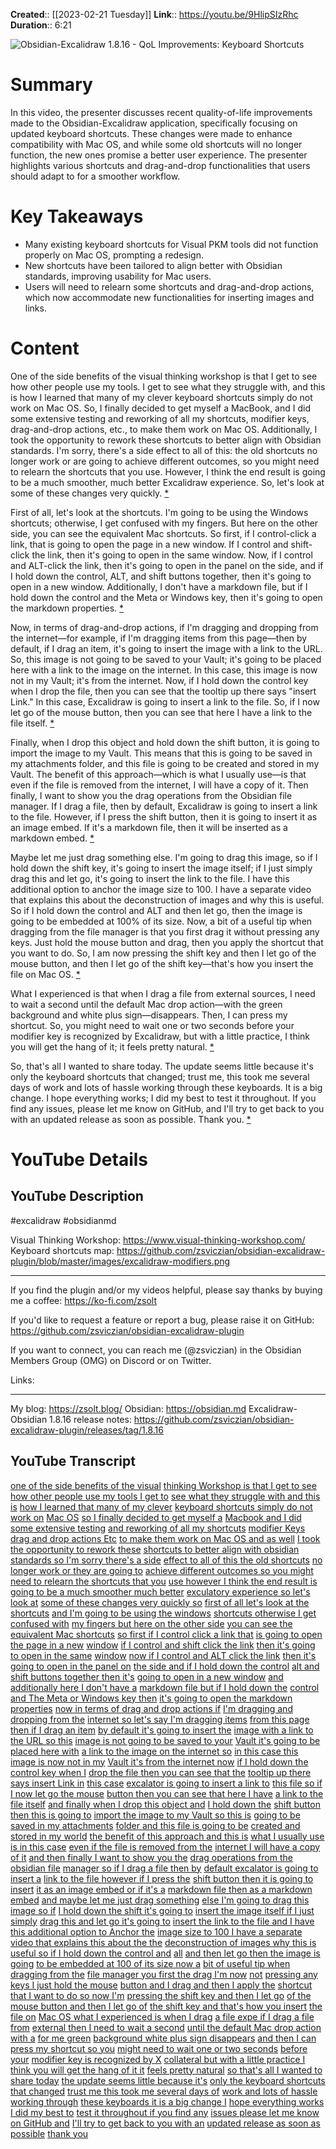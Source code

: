 **Created**:: [[2023-02-21 Tuesday]]
**Link**:: https://youtu.be/9HlipSIzRhc
**Duration**:: 6:21

![Obsidian-Excalidraw 1.8.16 - QoL Improvements: Keyboard Shortcuts](https://youtu.be/9HlipSIzRhc)

# Summary
In this video, the presenter discusses recent quality-of-life improvements made to the Obsidian-Excalidraw application, specifically focusing on updated keyboard shortcuts. These changes were made to enhance compatibility with Mac OS, and while some old shortcuts will no longer function, the new ones promise a better user experience. The presenter highlights various shortcuts and drag-and-drop functionalities that users should adapt to for a smoother workflow.

# Key Takeaways
- Many existing keyboard shortcuts for Visual PKM tools did not function properly on Mac OS, prompting a redesign.
- New shortcuts have been tailored to align better with Obsidian standards, improving usability for Mac users.
- Users will need to relearn some shortcuts and drag-and-drop actions, which now accommodate new functionalities for inserting images and links.

# Content
One of the side benefits of the visual thinking workshop is that I get to see how other people use my tools. I get to see what they struggle with, and this is how I learned that many of my clever keyboard shortcuts simply do not work on Mac OS. So, I finally decided to get myself a MacBook, and I did some extensive testing and reworking of all my shortcuts, modifier keys, drag-and-drop actions, etc., to make them work on Mac OS. Additionally, I took the opportunity to rework these shortcuts to better align with Obsidian standards. I'm sorry, there's a side effect to all of this: the old shortcuts no longer work or are going to achieve different outcomes, so you might need to relearn the shortcuts that you use. However, I think the end result is going to be a much smoother, much better Excalidraw experience. So, let's look at some of these changes very quickly. [* ](https://youtu.be/9HlipSIzRhc?t=0)

First of all, let's look at the shortcuts. I'm going to be using the Windows shortcuts; otherwise, I get confused with my fingers. But here on the other side, you can see the equivalent Mac shortcuts. So first, if I control-click a link, that is going to open the page in a new window. If I control and shift-click the link, then it's going to open in the same window. Now, if I control and ALT-click the link, then it's going to open in the panel on the side, and if I hold down the control, ALT, and shift buttons together, then it's going to open in a new window. Additionally, I don't have a markdown file, but if I hold down the control and the Meta or Windows key, then it's going to open the markdown properties. [* ](https://youtu.be/9HlipSIzRhc?t=60)

Now, in terms of drag-and-drop actions, if I'm dragging and dropping from the internet—for example, if I'm dragging items from this page—then by default, if I drag an item, it's going to insert the image with a link to the URL. So, this image is not going to be saved to your Vault; it's going to be placed here with a link to the image on the internet. In this case, this image is now not in my Vault; it's from the internet. Now, if I hold down the control key when I drop the file, then you can see that the tooltip up there says "insert Link." In this case, Excalidraw is going to insert a link to the file. So, if I now let go of the mouse button, then you can see that here I have a link to the file itself. [* ](https://youtu.be/9HlipSIzRhc?t=120)

Finally, when I drop this object and hold down the shift button, it is going to import the image to my Vault. This means that this is going to be saved in my attachments folder, and this file is going to be created and stored in my Vault. The benefit of this approach—which is what I usually use—is that even if the file is removed from the internet, I will have a copy of it. Then finally, I want to show you the drag operations from the Obsidian file manager. If I drag a file, then by default, Excalidraw is going to insert a link to the file. However, if I press the shift button, then it is going to insert it as an image embed. If it's a markdown file, then it will be inserted as a markdown embed. [* ](https://youtu.be/9HlipSIzRhc?t=180)

Maybe let me just drag something else. I'm going to drag this image, so if I hold down the shift key, it's going to insert the image itself; if I just simply drag this and let go, it's going to insert the link to the file. I have this additional option to anchor the image size to 100. I have a separate video that explains this about the deconstruction of images and why this is useful. So if I hold down the control and ALT and then let go, then the image is going to be embedded at 100% of its size. Now, a bit of a useful tip when dragging from the file manager is that you first drag it without pressing any keys. Just hold the mouse button and drag, then you apply the shortcut that you want to do. So, I am now pressing the shift key and then I let go of the mouse button, and then I let go of the shift key—that's how you insert the file on Mac OS. [* ](https://youtu.be/9HlipSIzRhc?t=240)

What I experienced is that when I drag a file from external sources, I need to wait a second until the default Mac drop action—with the green background and white plus sign—disappears. Then, I can press my shortcut. So, you might need to wait one or two seconds before your modifier key is recognized by Excalidraw, but with a little practice, I think you will get the hang of it; it feels pretty natural. [* ](https://youtu.be/9HlipSIzRhc?t=316)

So, that's all I wanted to share today. The update seems little because it's only the keyboard shortcuts that changed; trust me, this took me several days of work and lots of hassle working through these keyboards. It is a big change. I hope everything works; I did my best to test it throughout. If you find any issues, please let me know on GitHub, and I'll try to get back to you with an updated release as soon as possible. Thank you. [* ](https://youtu.be/9HlipSIzRhc?t=379)

# YouTube Details

## YouTube Description

#excalidraw #obsidianmd

Visual Thinking Workshop: https://www.visual-thinking-workshop.com/
Keyboard shortcuts map: https://github.com/zsviczian/obsidian-excalidraw-plugin/blob/master/images/excalidraw-modifiers.png

-------

If you find the plugin and/or my videos helpful, please say thanks by buying me a coffee: https://ko-fi.com/zsolt

If you'd like to request a feature or report a bug, please raise it on GitHub: https://github.com/zsviczian/obsidian-excalidraw-plugin

If you want to connect, you can reach me (@zsviczian) in the Obsidian Members Group (OMG) on Discord or on Twitter. 

Links: 

---------

My blog: https://zsolt.blog/ 
Obsidian: https://obsidian.md
Excalidraw-Obsidian 1.8.16 release notes: https://github.com/zsviczian/obsidian-excalidraw-plugin/releases/tag/1.8.16

## YouTube Transcript

[one of the side benefits of the visual](https://youtu.be/9HlipSIzRhc?t=0) [thinking Workshop is that I get to see](https://youtu.be/9HlipSIzRhc?t=2) [how other people use my tools I get to](https://youtu.be/9HlipSIzRhc?t=4) [see what they struggle with and this is](https://youtu.be/9HlipSIzRhc?t=7) [how I learned that many of my clever](https://youtu.be/9HlipSIzRhc?t=10) [keyboard shortcuts simply do not work on](https://youtu.be/9HlipSIzRhc?t=12) [Mac OS](https://youtu.be/9HlipSIzRhc?t=15) [so I finally decided to get myself a](https://youtu.be/9HlipSIzRhc?t=17) [Macbook and I did some extensive testing](https://youtu.be/9HlipSIzRhc?t=20) [and reworking of all my shortcuts](https://youtu.be/9HlipSIzRhc?t=24) [modifier Keys drag and drop actions Etc](https://youtu.be/9HlipSIzRhc?t=27) [to make them work on Mac OS and as well](https://youtu.be/9HlipSIzRhc?t=30) [I took the opportunity to rework these](https://youtu.be/9HlipSIzRhc?t=35) [shortcuts to better align with obsidian](https://youtu.be/9HlipSIzRhc?t=38) [standards so I'm sorry there's a side](https://youtu.be/9HlipSIzRhc?t=41) [effect to all of this the old shortcuts](https://youtu.be/9HlipSIzRhc?t=44) [no longer work or they are going to](https://youtu.be/9HlipSIzRhc?t=47) [achieve different outcomes so you might](https://youtu.be/9HlipSIzRhc?t=49) [need to relearn the shortcuts that you](https://youtu.be/9HlipSIzRhc?t=52) [use however I think the end result is](https://youtu.be/9HlipSIzRhc?t=55) [going to be a much smoother much better](https://youtu.be/9HlipSIzRhc?t=58) [exculatory experience so let's look at](https://youtu.be/9HlipSIzRhc?t=61) [some of these changes very quickly so](https://youtu.be/9HlipSIzRhc?t=64) [first of all let's look at the shortcuts](https://youtu.be/9HlipSIzRhc?t=67) [and I'm going to be using the windows](https://youtu.be/9HlipSIzRhc?t=69) [shortcuts otherwise I get confused with](https://youtu.be/9HlipSIzRhc?t=71) [my fingers but here on the other side](https://youtu.be/9HlipSIzRhc?t=74) [you can see the equivalent Mac shortcuts](https://youtu.be/9HlipSIzRhc?t=76) [so first if I control click a link that](https://youtu.be/9HlipSIzRhc?t=79) [is going to open the page in a new](https://youtu.be/9HlipSIzRhc?t=82) [window](https://youtu.be/9HlipSIzRhc?t=85) [if I control and shift click the link](https://youtu.be/9HlipSIzRhc?t=86) [then it's going to open in the same](https://youtu.be/9HlipSIzRhc?t=89) [window](https://youtu.be/9HlipSIzRhc?t=92) [now if I control and ALT click the link](https://youtu.be/9HlipSIzRhc?t=94) [then it's going to open in the panel on](https://youtu.be/9HlipSIzRhc?t=98) [the side and if I hold down the control](https://youtu.be/9HlipSIzRhc?t=102) [alt and shift buttons together then it's](https://youtu.be/9HlipSIzRhc?t=105) [going to open in a new window](https://youtu.be/9HlipSIzRhc?t=108) [and additionally here I don't have a](https://youtu.be/9HlipSIzRhc?t=112) [markdown file but if I hold down the](https://youtu.be/9HlipSIzRhc?t=114) [control and The Meta or Windows key then](https://youtu.be/9HlipSIzRhc?t=117) [it's going to open the markdown](https://youtu.be/9HlipSIzRhc?t=120) [properties](https://youtu.be/9HlipSIzRhc?t=122) [now in terms of drag and drop actions if](https://youtu.be/9HlipSIzRhc?t=124) [I'm dragging and dropping from the](https://youtu.be/9HlipSIzRhc?t=127) [internet so let's say I'm dragging items](https://youtu.be/9HlipSIzRhc?t=129) [from this page](https://youtu.be/9HlipSIzRhc?t=132) [then if I drag an item](https://youtu.be/9HlipSIzRhc?t=134) [by default it's going to insert the](https://youtu.be/9HlipSIzRhc?t=139) [image with a link to the URL so this](https://youtu.be/9HlipSIzRhc?t=141) [image is not going to be saved to your](https://youtu.be/9HlipSIzRhc?t=145) [Vault it's going to be placed here with](https://youtu.be/9HlipSIzRhc?t=148) [a link to the image on the internet so](https://youtu.be/9HlipSIzRhc?t=151) [in this case this image is now not in my](https://youtu.be/9HlipSIzRhc?t=154) [Vault it's from the internet now](https://youtu.be/9HlipSIzRhc?t=157) [if I hold down the control key when I](https://youtu.be/9HlipSIzRhc?t=160) [drop the file then you can see that the](https://youtu.be/9HlipSIzRhc?t=166) [tooltip up there says insert Link in](https://youtu.be/9HlipSIzRhc?t=168) [this case](https://youtu.be/9HlipSIzRhc?t=171) [excalator is going to insert a link to](https://youtu.be/9HlipSIzRhc?t=172) [this file so if I now let go the mouse](https://youtu.be/9HlipSIzRhc?t=175) [button then you can see that here I have](https://youtu.be/9HlipSIzRhc?t=177) [a link to the file itself](https://youtu.be/9HlipSIzRhc?t=180) [and finally when I drop this object and](https://youtu.be/9HlipSIzRhc?t=184) [I hold down the](https://youtu.be/9HlipSIzRhc?t=187) [shift button then this is going to](https://youtu.be/9HlipSIzRhc?t=189) [import the image to my Vault so this is](https://youtu.be/9HlipSIzRhc?t=193) [going to be saved in my attachments](https://youtu.be/9HlipSIzRhc?t=196) [folder and this file is going to be](https://youtu.be/9HlipSIzRhc?t=198) [created and stored in my world](https://youtu.be/9HlipSIzRhc?t=201) [the benefit of this approach and this is](https://youtu.be/9HlipSIzRhc?t=204) [what I usually use is in this case](https://youtu.be/9HlipSIzRhc?t=207) [even if the file is removed from the](https://youtu.be/9HlipSIzRhc?t=211) [internet I will have a copy of it](https://youtu.be/9HlipSIzRhc?t=213) [and then finally I want to show you the](https://youtu.be/9HlipSIzRhc?t=217) [drag operations from the obsidian file](https://youtu.be/9HlipSIzRhc?t=220) [manager so if I drag a file then by](https://youtu.be/9HlipSIzRhc?t=223) [default excalator is going to insert a](https://youtu.be/9HlipSIzRhc?t=227) [link to the file however if I press the](https://youtu.be/9HlipSIzRhc?t=230) [shift button then it is going to insert](https://youtu.be/9HlipSIzRhc?t=235) [it as an image embed or if it's a](https://youtu.be/9HlipSIzRhc?t=240) [markdown file then as a markdown embed](https://youtu.be/9HlipSIzRhc?t=242) [and maybe let me just drag something](https://youtu.be/9HlipSIzRhc?t=245) [else I'm going to drag this image so if](https://youtu.be/9HlipSIzRhc?t=248) [I hold down the shift it's going to](https://youtu.be/9HlipSIzRhc?t=250) [insert the image itself if I just simply](https://youtu.be/9HlipSIzRhc?t=253) [drag this and let go it's going to](https://youtu.be/9HlipSIzRhc?t=257) [insert the link to the file and I have](https://youtu.be/9HlipSIzRhc?t=259) [this additional option to Anchor the](https://youtu.be/9HlipSIzRhc?t=263) [image size to 100 I have a separate](https://youtu.be/9HlipSIzRhc?t=265) [video that explains this about the the](https://youtu.be/9HlipSIzRhc?t=268) [deconstruction of images why this is](https://youtu.be/9HlipSIzRhc?t=272) [useful so if I hold down the control and](https://youtu.be/9HlipSIzRhc?t=274) [all](https://youtu.be/9HlipSIzRhc?t=276) [and then let go then the image is going](https://youtu.be/9HlipSIzRhc?t=277) [to be embedded at 100 of its size now a](https://youtu.be/9HlipSIzRhc?t=280) [bit of useful tip when dragging from the](https://youtu.be/9HlipSIzRhc?t=285) [file manager you first the drag I'm now](https://youtu.be/9HlipSIzRhc?t=288) [not](https://youtu.be/9HlipSIzRhc?t=291) [pressing any keys I just hold the mouse](https://youtu.be/9HlipSIzRhc?t=292) [button and I drag and then I apply the](https://youtu.be/9HlipSIzRhc?t=295) [shortcut that I want to do so now I'm](https://youtu.be/9HlipSIzRhc?t=299) [pressing the shift key and then I let go](https://youtu.be/9HlipSIzRhc?t=301) [of the mouse button and then I let go of](https://youtu.be/9HlipSIzRhc?t=304) [the shift key and that's how you insert](https://youtu.be/9HlipSIzRhc?t=307) [the file on](https://youtu.be/9HlipSIzRhc?t=310) [Mac OS what I experienced is when I drag](https://youtu.be/9HlipSIzRhc?t=312) [a file expe if I drag a file from](https://youtu.be/9HlipSIzRhc?t=316) [external then I need to wait a second](https://youtu.be/9HlipSIzRhc?t=319) [until the default Mac drop action with a](https://youtu.be/9HlipSIzRhc?t=322) [for me green](https://youtu.be/9HlipSIzRhc?t=326) [background white plus sign disappears](https://youtu.be/9HlipSIzRhc?t=328) [and then I can press my shortcut so you](https://youtu.be/9HlipSIzRhc?t=332) [might need to wait one or two seconds](https://youtu.be/9HlipSIzRhc?t=335) [before your](https://youtu.be/9HlipSIzRhc?t=337) [modifier key is recognized by X](https://youtu.be/9HlipSIzRhc?t=339) [collateral but with a little practice I](https://youtu.be/9HlipSIzRhc?t=343) [think you will get the hang of it it](https://youtu.be/9HlipSIzRhc?t=345) [feels pretty natural](https://youtu.be/9HlipSIzRhc?t=347) [so that's all I wanted to share today](https://youtu.be/9HlipSIzRhc?t=349) [the update seems little because it's](https://youtu.be/9HlipSIzRhc?t=351) [only the keyboard shortcuts that changed](https://youtu.be/9HlipSIzRhc?t=355) [trust me this took me several days of](https://youtu.be/9HlipSIzRhc?t=357) [work and lots of hassle working through](https://youtu.be/9HlipSIzRhc?t=360) [these keyboards it is a big change I](https://youtu.be/9HlipSIzRhc?t=363) [hope everything works I did my best to](https://youtu.be/9HlipSIzRhc?t=366) [test it throughout if you find any](https://youtu.be/9HlipSIzRhc?t=369) [issues please let me know on GitHub and](https://youtu.be/9HlipSIzRhc?t=371) [I'll try to get back to you with an](https://youtu.be/9HlipSIzRhc?t=374) [updated release as soon as possible](https://youtu.be/9HlipSIzRhc?t=376) [thank you](https://youtu.be/9HlipSIzRhc?t=379) 

